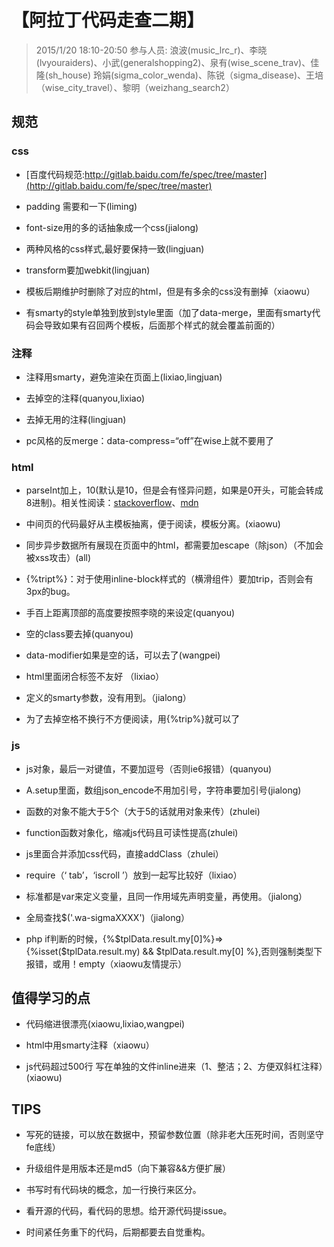 # 【阿拉丁代码走查二期】

> 2015/1/20 18:10-20:50
> 参与人员: 浪波(music_lrc_r)、李晓(lvyouraiders)、小武(generalshopping2)、泉有(wise_scene_trav)、佳隆(sh_house)
            玲娟(sigma_color_wenda)、陈锐（sigma_disease)、王培（wise_city_travel）、黎明（weizhang_search2）

## 规范

### css

* [百度代码规范:http://gitlab.baidu.com/fe/spec/tree/master](http://gitlab.baidu.com/fe/spec/tree/master)

* padding 需要和一下(liming)

* font-size用的多的话抽象成一个css(jialong)

* 两种风格的css样式,最好要保持一致(lingjuan)

* transform要加webkit(lingjuan)

* 模板后期维护时删除了对应的html，但是有多余的css没有删掉（xiaowu）

* 有smarty的style单独到放到style里面（加了data-merge，里面有smarty代码会导致如果有召回两个模板，后面那个样式的就会覆盖前面的）

### 注释

* 注释用smarty，避免渲染在页面上(lixiao,lingjuan)

* 去掉空的注释(quanyou,lixiao)

* 去掉无用的注释(lingjuan)

* pc风格的反merge：data-compress=“off”在wise上就不要用了

### html

* parseInt加上，10(默认是10，但是会有怪异问题，如果是0开头，可能会转成8进制)。相关性阅读：[stackoverflow](http://stackoverflow.com/questions/12318830/parseint08-returns-0)、[mdn](https://developer.mozilla.org/zh-CN/docs/Web/JavaScript/Reference/Global_Objects/parseInt)

* 中间页的代码最好从主模板抽离，便于阅读，模板分离。(xiaowu)

* 同步异步数据所有展现在页面中的html，都需要加escape（除json）（不加会被xss攻击）(all)

* {%tript%}：对于使用inline-block样式的（横滑组件）要加trip，否则会有3px的bug。

* 手百上距离顶部的高度要按照李晓的来设定(quanyou)

* 空的class要去掉(quanyou)

* data-modifier如果是空的话，可以去了(wangpei)

* html里面闭合标签不友好 （lixiao）

* 定义的smarty参数，没有用到。（jialong）

* 为了去掉空格不换行不方便阅读，用{%trip%}就可以了

### js

* js对象，最后一对键值，不要加逗号（否则ie6报错）(quanyou)

* A.setup里面，数组json_encode不用加引号，字符串要加引号(jialong)

* 函数的对象不能大于5个（大于5的话就用对象来传）(zhulei)

* function函数对象化，缩减js代码且可读性提高(zhulei)

* js里面合并添加css代码，直接addClass（zhulei）

* require（‘ tab’，‘iscroll ’）放到一起写比较好（lixiao）

* 标准都是var来定义变量，且同一作用域先声明变量，再使用。（jialong）

* 全局查找$('.wa-sigmaXXXX')（jialong）

* php if判断的时候，{%$tplData.result.my[0]%}=>{%isset($tplData.result.my) && $tplData.result.my[0] %},否则强制类型下报错，或用！empty（xiaowu友情提示）

## 值得学习的点

* 代码缩进很漂亮(xiaowu,lixiao,wangpei)

* html中用smarty注释（xiaowu）

* js代码超过500行 写在单独的文件inline进来（1、整洁；2、方便双斜杠注释）(xiaowu)

## TIPS

* 写死的链接，可以放在数据中，预留参数位置（除非老大压死时间，否则坚守fe底线）

* 升级组件是用版本还是md5（向下兼容&&方便扩展）

* 书写时有代码块的概念，加一行换行来区分。

* 看开源的代码，看代码的思想。给开源代码提issue。

* 时间紧任务重下的代码，后期都要去自觉重构。